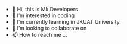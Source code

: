 - 👋 Hi, this is Mk Developers
- 👀 I’m interested in coding
- 🌱 I’m currently learning in JKUAT University.
- 💞️ I’m looking to collaborate on 
- 📫 How to reach me ...

<!---
beluxsx/beluxsx is a ✨ special ✨ repository because its `README.md` (this file) appears on your GitHub profile.
You can click the Preview link to take a look at your changes.
--->
